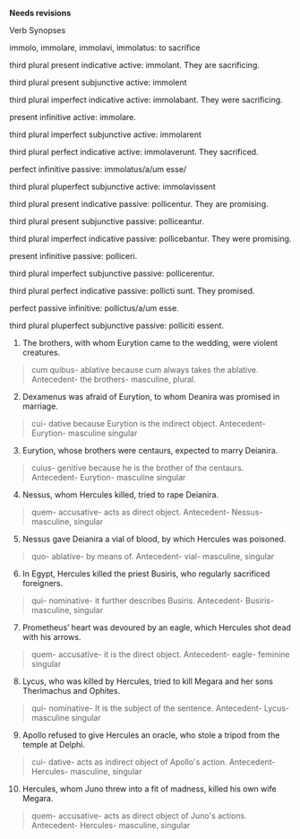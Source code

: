 **Needs revisions**

Verb Synopses

immolo, immolare, immolavi, immolatus: to sacrifice

third plural present indicative active: immolant. They are sacrificing. 

third plural present subjunctive active: immolent

third plural imperfect indicative active: immolabant. They were sacrificing. 

present infinitive active: immolare. 

third plural imperfect subjunctive active: immolarent

third plural perfect indicative active: immolaverunt. They sacrificed. 

perfect infinitive passive: immolatus/a/um esse/ 

third plural pluperfect subjunctive active: immolavissent


third plural present indicative passive: pollicentur. They are promising. 

third plural present subjunctive passive: polliceantur. 

third plural imperfect indicative passive: pollicebantur. They were promising. 

present infinitive passive: polliceri. 

third plural imperfect subjunctive passive: pollicerentur. 

third plural perfect indicative passive: pollicti sunt. They promised. 

perfect passive infinitive: pollictus/a/um esse.

third plural pluperfect subjunctive passive: polliciti essent. 


1. The brothers, with whom Eurytion came to the wedding, were violent creatures.
> cum quibus- ablative because cum always takes the ablative. Antecedent- the brothers- masculine, plural.
2. Dexamenus was afraid of Eurytion, to whom Deanira was promised in marriage.
> cui- dative because Eurytion is the indirect object. Antecedent- Eurytion- masculine singular
3. Eurytion, whose brothers were centaurs, expected to marry Deianira.
> cuius- genitive because he is the brother of the centaurs. Antecedent- Eurytion- masculine singular
4. Nessus, whom Hercules killed, tried to rape Deianira.
> quem- accusative- acts as direct object. Antecedent- Nessus- masculine, singular
5. Nessus gave Deianira a vial of blood, by which Hercules was poisoned.
> quo- ablative- by means of. Antecedent- vial- masculine, singular
6. In Egypt, Hercules killed the priest Busiris, who regularly sacrificed foreigners.
> qui- nominative- it further describes Busiris. Antecedent- Busiris- masculine, singular
7. Prometheus’ heart was devoured by an eagle, which Hercules shot dead with his arrows.
> quem- accusative- it is the direct object. Antecedent- eagle- feminine singular
8. Lycus, who was killed by Hercules, tried to kill Megara and her sons Therimachus and Ophites. 
> qui- nominative- It is the subject of the sentence. Antecedent- Lycus- masculine singular
9. Apollo refused to give Hercules an oracle, who stole a tripod from the temple at Delphi.
> cui- dative- acts as indirect object of Apollo's action. Antecedent- Hercules- masculine, singular
10. Hercules, whom Juno threw into a fit of madness, killed his own wife Megara.
> quem- accusative- acts as direct object of Juno's actions. Antecedent- Hercules- masculine, singular
